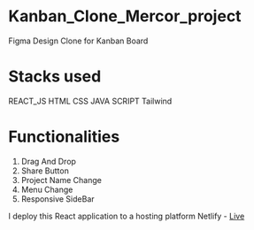 # Kanban_Clone_Mercor_project

Figma Design Clone for Kanban Board

# Stacks used

REACT_JS
HTML
CSS
JAVA SCRIPT
Tailwind

# Functionalities

1. Drag And Drop
2. Share Button
3. Project Name Change
4. Menu Change
5. Responsive SideBar

I deploy this React application to a hosting platform Netlify - [Live](https://kanban-figma-clone.netlify.app/)
